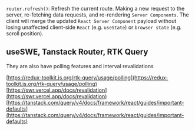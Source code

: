 ``router.refresh()``: Refresh the current route. Making a new request to the server, re-fetching data requests, and re-rendering ``Server Components``. The client will merge the updated ``React Server Component`` payload without losing unaffected client-side ``React`` (e.g. ``useState``) or ``browser state`` (e.g. scroll position).
## useSWE, Tanstack Router, RTK Query
They are also have polling features and interval revalidations

[https://redux-toolkit.js.org/rtk-query/usage/polling](https://redux-toolkit.js.org/rtk-query/usage/polling)
[https://swr.vercel.app/docs/revalidation](https://swr.vercel.app/docs/revalidation)
[https://tanstack.com/query/v4/docs/framework/react/guides/important-defaults](https://tanstack.com/query/v4/docs/framework/react/guides/important-defaults)
